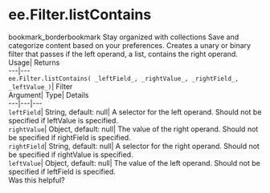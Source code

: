  
#  ee.Filter.listContains 
bookmark_borderbookmark Stay organized with collections  Save and categorize content based on your preferences.
Creates a unary or binary filter that passes if the left operand, a list, contains the right operand. 
Usage| Returns  
---|---  
`ee.Filter.listContains( _leftField_, _rightValue_, _rightField_, _leftValue_)`| Filter  
Argument| Type| Details  
---|---|---  
`leftField`| String, default: null| A selector for the left operand. Should not be specified if leftValue is specified.  
`rightValue`| Object, default: null| The value of the right operand. Should not be specified if rightField is specified.  
`rightField`| String, default: null| A selector for the right operand. Should not be specified if rightValue is specified.  
`leftValue`| Object, default: null| The value of the left operand. Should not be specified if leftField is specified.  
Was this helpful?
